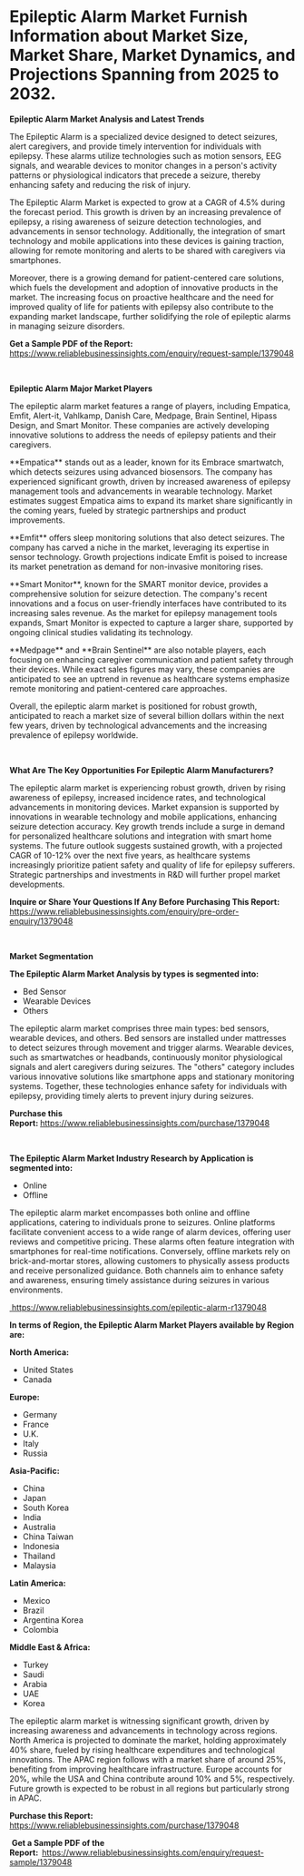 <p><h1>Epileptic Alarm Market Furnish Information about Market Size, Market Share, Market Dynamics, and Projections Spanning from 2025 to 2032.</h1></p><p><strong>Epileptic Alarm Market Analysis and Latest Trends</strong></p>
<p><p>The Epileptic Alarm is a specialized device designed to detect seizures, alert caregivers, and provide timely intervention for individuals with epilepsy. These alarms utilize technologies such as motion sensors, EEG signals, and wearable devices to monitor changes in a person's activity patterns or physiological indicators that precede a seizure, thereby enhancing safety and reducing the risk of injury.</p><p>The Epileptic Alarm Market is expected to grow at a CAGR of 4.5% during the forecast period. This growth is driven by an increasing prevalence of epilepsy, a rising awareness of seizure detection technologies, and advancements in sensor technology. Additionally, the integration of smart technology and mobile applications into these devices is gaining traction, allowing for remote monitoring and alerts to be shared with caregivers via smartphones. </p><p>Moreover, there is a growing demand for patient-centered care solutions, which fuels the development and adoption of innovative products in the market. The increasing focus on proactive healthcare and the need for improved quality of life for patients with epilepsy also contribute to the expanding market landscape, further solidifying the role of epileptic alarms in managing seizure disorders.</p></p>
<p><strong>Get a Sample PDF of the Report:&nbsp;</strong> <a href="https://www.reliablebusinessinsights.com/enquiry/request-sample/1379048?utm_campaign=2248&utm_medium=2&utm_source=Github&utm_content=ia&utm_term=13042025&utm_id=epileptic-alarm">https://www.reliablebusinessinsights.com/enquiry/request-sample/1379048</a></p>
<p>&nbsp;</p>
<p><strong>Epileptic Alarm Major Market Players</strong></p>
<p><p>The epileptic alarm market features a range of players, including Empatica, Emfit, Alert-it, Vahlkamp, Danish Care, Medpage, Brain Sentinel, Hipass Design, and Smart Monitor. These companies are actively developing innovative solutions to address the needs of epilepsy patients and their caregivers.</p><p>**Empatica** stands out as a leader, known for its Embrace smartwatch, which detects seizures using advanced biosensors. The company has experienced significant growth, driven by increased awareness of epilepsy management tools and advancements in wearable technology. Market estimates suggest Empatica aims to expand its market share significantly in the coming years, fueled by strategic partnerships and product improvements.</p><p>**Emfit** offers sleep monitoring solutions that also detect seizures. The company has carved a niche in the market, leveraging its expertise in sensor technology. Growth projections indicate Emfit is poised to increase its market penetration as demand for non-invasive monitoring rises.</p><p>**Smart Monitor**, known for the SMART monitor device, provides a comprehensive solution for seizure detection. The company's recent innovations and a focus on user-friendly interfaces have contributed to its increasing sales revenue. As the market for epilepsy management tools expands, Smart Monitor is expected to capture a larger share, supported by ongoing clinical studies validating its technology.</p><p>**Medpage** and **Brain Sentinel** are also notable players, each focusing on enhancing caregiver communication and patient safety through their devices. While exact sales figures may vary, these companies are anticipated to see an uptrend in revenue as healthcare systems emphasize remote monitoring and patient-centered care approaches.</p><p>Overall, the epileptic alarm market is positioned for robust growth, anticipated to reach a market size of several billion dollars within the next few years, driven by technological advancements and the increasing prevalence of epilepsy worldwide.</p></p>
<p>&nbsp;</p>
<p><strong>What Are The Key Opportunities For Epileptic Alarm Manufacturers?</strong></p>
<p><p>The epileptic alarm market is experiencing robust growth, driven by rising awareness of epilepsy, increased incidence rates, and technological advancements in monitoring devices. Market expansion is supported by innovations in wearable technology and mobile applications, enhancing seizure detection accuracy. Key growth trends include a surge in demand for personalized healthcare solutions and integration with smart home systems. The future outlook suggests sustained growth, with a projected CAGR of 10-12% over the next five years, as healthcare systems increasingly prioritize patient safety and quality of life for epilepsy sufferers. Strategic partnerships and investments in R&D will further propel market developments.</p></p>
<p><strong>Inquire or Share Your Questions If Any Before Purchasing This Report:</strong> <a href="https://www.reliablebusinessinsights.com/enquiry/pre-order-enquiry/1379048?utm_campaign=2248&utm_medium=2&utm_source=Github&utm_content=ia&utm_term=13042025&utm_id=epileptic-alarm">https://www.reliablebusinessinsights.com/enquiry/pre-order-enquiry/1379048</a></p>
<p>&nbsp;</p>
<p><strong>Market Segmentation</strong></p>
<p><strong>The Epileptic Alarm Market Analysis by types is segmented into:</strong></p>
<p><ul><li>Bed Sensor</li><li>Wearable Devices</li><li>Others</li></ul></p>
<p><p>The epileptic alarm market comprises three main types: bed sensors, wearable devices, and others. Bed sensors are installed under mattresses to detect seizures through movement and trigger alarms. Wearable devices, such as smartwatches or headbands, continuously monitor physiological signals and alert caregivers during seizures. The "others" category includes various innovative solutions like smartphone apps and stationary monitoring systems. Together, these technologies enhance safety for individuals with epilepsy, providing timely alerts to prevent injury during seizures.</p></p>
<p><strong>Purchase this Report:&nbsp;</strong><a href="https://www.reliablebusinessinsights.com/purchase/1379048?utm_campaign=2248&utm_medium=2&utm_source=Github&utm_content=ia&utm_term=13042025&utm_id=epileptic-alarm">https://www.reliablebusinessinsights.com/purchase/1379048</a></p>
<p>&nbsp;</p>
<p><strong>The Epileptic Alarm Market Industry Research by Application is segmented into:</strong></p>
<p><ul><li>Online</li><li>Offline</li></ul></p>
<p><p>The epileptic alarm market encompasses both online and offline applications, catering to individuals prone to seizures. Online platforms facilitate convenient access to a wide range of alarm devices, offering user reviews and competitive pricing. These alarms often feature integration with smartphones for real-time notifications. Conversely, offline markets rely on brick-and-mortar stores, allowing customers to physically assess products and receive personalized guidance. Both channels aim to enhance safety and awareness, ensuring timely assistance during seizures in various environments.</p></p>
<p><a href="https://www.reliablebusinessinsights.com/epileptic-alarm-r1379048?utm_campaign=2248&utm_medium=2&utm_source=Github&utm_content=ia&utm_term=13042025&utm_id=epileptic-alarm">&nbsp;https://www.reliablebusinessinsights.com/epileptic-alarm-r1379048</a></p>
<p><strong>In terms of Region, the Epileptic Alarm Market Players available by Region are:</strong></p>
<p>
    <p> <strong> North America: </strong>
        <ul>
            <li>United States</li>
            <li>Canada</li>
        </ul>
        </p> 
    <p> <strong> Europe: </strong>
        <ul>
            <li>Germany</li>
            <li>France</li>
            <li>U.K.</li>
            <li>Italy</li>
            <li>Russia</li>
        </ul>
        </p> 
    <p> <strong> Asia-Pacific: </strong>
        <ul>
            <li>China</li>
            <li>Japan</li>
            <li>South Korea</li>
            <li>India</li>
            <li>Australia</li>
            <li>China Taiwan</li>
            <li>Indonesia</li>
            <li>Thailand</li>
            <li>Malaysia</li>
        </ul>
        </p> 
    <p> <strong> Latin America: </strong>
        <ul>
            <li>Mexico</li>
            <li>Brazil</li>
            <li>Argentina Korea</li>
            <li>Colombia</li>
        </ul>
        </p> 
    <p> <strong> Middle East & Africa: </strong>
        <ul>
            <li>Turkey</li>
            <li>Saudi</li>
            <li>Arabia</li>
            <li>UAE</li>
            <li>Korea</li>
        </ul>
    </p>
    </p>
<p><p>The epileptic alarm market is witnessing significant growth, driven by increasing awareness and advancements in technology across regions. North America is projected to dominate the market, holding approximately 40% share, fueled by rising healthcare expenditures and technological innovations. The APAC region follows with a market share of around 25%, benefiting from improving healthcare infrastructure. Europe accounts for 20%, while the USA and China contribute around 10% and 5%, respectively. Future growth is expected to be robust in all regions but particularly strong in APAC.</p></p>
<p><strong>Purchase this Report: </strong><a href="https://www.reliablebusinessinsights.com/purchase/1379048?utm_campaign=2248&utm_medium=2&utm_source=Github&utm_content=ia&utm_term=13042025&utm_id=epileptic-alarm">https://www.reliablebusinessinsights.com/purchase/1379048</a></p>
<p>&nbsp;<strong>Get a Sample PDF of the Report:&nbsp;&nbsp;</strong><a href="https://www.reliablebusinessinsights.com/enquiry/request-sample/1379048?utm_campaign=2248&utm_medium=2&utm_source=Github&utm_content=ia&utm_term=13042025&utm_id=epileptic-alarm">https://www.reliablebusinessinsights.com/enquiry/request-sample/1379048</a></p>
<p><strong></strong></p>
<p><p></p><p></p><p></p></p>